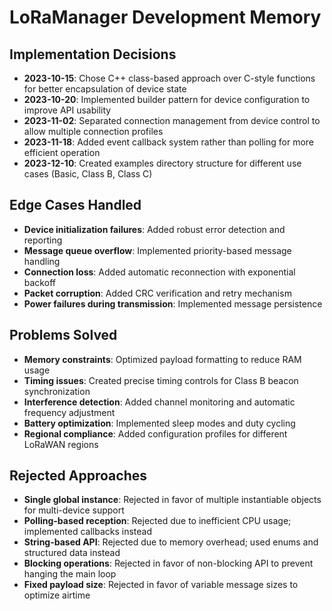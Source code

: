 # LoRaManager Development Memory

## Implementation Decisions

- **2023-10-15**: Chose C++ class-based approach over C-style functions for better encapsulation of device state
- **2023-10-20**: Implemented builder pattern for device configuration to improve API usability
- **2023-11-02**: Separated connection management from device control to allow multiple connection profiles
- **2023-11-18**: Added event callback system rather than polling for more efficient operation
- **2023-12-10**: Created examples directory structure for different use cases (Basic, Class B, Class C)

## Edge Cases Handled

- **Device initialization failures**: Added robust error detection and reporting
- **Message queue overflow**: Implemented priority-based message handling
- **Connection loss**: Added automatic reconnection with exponential backoff
- **Packet corruption**: Added CRC verification and retry mechanism
- **Power failures during transmission**: Implemented message persistence

## Problems Solved

- **Memory constraints**: Optimized payload formatting to reduce RAM usage
- **Timing issues**: Created precise timing controls for Class B beacon synchronization
- **Interference detection**: Added channel monitoring and automatic frequency adjustment
- **Battery optimization**: Implemented sleep modes and duty cycling
- **Regional compliance**: Added configuration profiles for different LoRaWAN regions

## Rejected Approaches

- **Single global instance**: Rejected in favor of multiple instantiable objects for multi-device support
- **Polling-based reception**: Rejected due to inefficient CPU usage; implemented callbacks instead
- **String-based API**: Rejected due to memory overhead; used enums and structured data instead
- **Blocking operations**: Rejected in favor of non-blocking API to prevent hanging the main loop
- **Fixed payload size**: Rejected in favor of variable message sizes to optimize airtime 